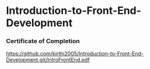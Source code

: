 # Introduction-to-Front-End-Development

### Certificate of Completion

https://github.com/kirthi2005/Introduction-to-Front-End-Development.git/IntroFrontEnd.pdf
